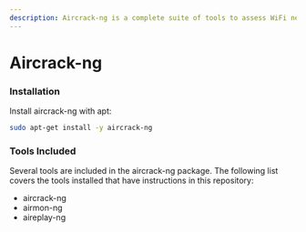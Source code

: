 ```yaml
---
description: Aircrack-ng is a complete suite of tools to assess WiFi network security.
---
```


# Aircrack-ng

### Installation

Install aircrack-ng with apt:

```bash
sudo apt-get install -y aircrack-ng
```

### Tools Included

Several tools are included in the aircrack-ng package. The following list covers the tools installed that have instructions in this repository:

* aircrack-ng
* airmon-ng
* aireplay-ng
